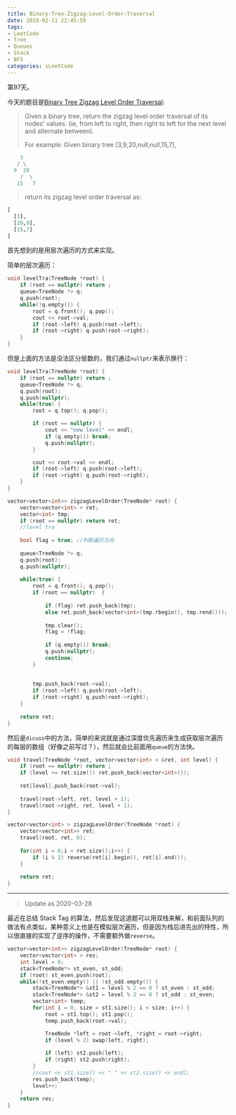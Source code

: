 ```yaml
---
title: Binary-Tree-Zigzag-Level-Order-Traversal
date: 2018-02-11 22:45:59
tags: 
- LeetCode
- Tree
- Queues
- Stack
- BFS
categories: sLeetCode
---
```


第97天。

今天的题目是[Binary Tree Zigzag Level Order Traversal](https://leetcode.com/problems/binary-tree-zigzag-level-order-traversal/description/):

> Given a binary tree, return the zigzag level order traversal of its nodes' values. (ie, from left to right, then right to left for the next level and alternate between).
>
> For example:
> Given binary tree [3,9,20,null,null,15,7],

```python
    3
   / \
  9  20
    /  \
   15   7
```

> return its zigzag level order traversal as:

```python
[
  [3],
  [20,9],
  [15,7]
]
```

首先想到的是用层次遍历的方式来实现。

简单的层次遍历：

```c++
void levelTra(TreeNode *root) {
    if (root == nullptr) return ;
    queue<TreeNode *> q;
    q.push(root);
    while(!q.empty()) {
        root = q.front(); q.pop();
        cout << root->val;
        if (root->left) q.push(root->left);
        if (root->right) q.push(root->right);
    }
}
```

但是上面的方法是没法区分层数的，我们通过`nullptr`来表示换行：

```c++
void levelTra(TreeNode *root) {
    if (root == nullptr) return ;
    queue<TreeNode *> q;
    q.push(root);
    q.push(nullptr);
    while(true) {
        root = q.top(); q.pop();

        if (root == nullptr) {
            cout << "new level" << endl;
            if (q.empty()) break;
            q.push(nullptr);
        }

        cout << root->val << endl;
        if (root->left) q.push(root->left);
        if (root->right) q.push(root->right);
    }
}
```

```c++
vector<vector<int>> zigzagLevelOrder(TreeNode* root) {
    vector<vector<int> > ret;
    vector<int> tmp;
    if (root == nullptr) return ret;
    //level tra
    
    bool flag = true; //判断遍历方向
    
    queue<TreeNode *> q;
    q.push(root);
    q.push(nullptr);
    
    while(true) {
        root = q.front(); q.pop();
        if (root == nullptr)  {
            
            if (flag) ret.push_back(tmp);
            else ret.push_back(vector<int>(tmp.rbegin(), tmp.rend()));
            
            tmp.clear();
            flag = !flag;
            
            if (q.empty()) break;
            q.push(nullptr);
            continue;
        }
        
        
        tmp.push_back(root->val);
        if (root->left) q.push(root->left);
        if (root->right) q.push(root->right);
    }
    
    return ret;
}
```


然后是`dicuss`中的方法，简单的来说就是通过深度优先遍历来生成获取层次遍历的每层的数组（好像之前写过？），然后就会比前面用`queue`的方法快。

```c++
void travel(TreeNode *root, vector<vector<int> > &ret, int level) {
    if (root == nullptr) return ;
    if (level >= ret.size()) ret.push_back(vector<int>());
    
    ret[level].push_back(root->val);
    
    travel(root->left, ret, level + 1);
    travel(root->right, ret, level + 1);
}

vector<vector<int> > zigzagLevelOrder(TreeNode *root) {
    vector<vector<int>> ret;
    travel(root, ret, 0);
    
    for(int i = 0;i < ret.size();i++) {
        if (i % 2) reverse(ret[i].begin(), ret[i].end());
    }
    
    return ret;
}

```

---

> Update as 2020-03-28

最近在总结 Stack Tag 的算法，然后发现这道题可以用双栈来解，和前面队列的做法有点类似，某种意义上也是在模拟层次遍历，但是因为栈后进先出的特性，所以很直接的实现了逆序的操作，不需要额外做`reverse`。

```c++
vector<vector<int>> zigzagLevelOrder(TreeNode* root) {
    vector<vector<int> > res;
    int level = 0;
    stack<TreeNode*> st_even, st_odd;
    if (root) st_even.push(root);
    while(!st_even.empty() || !st_odd.empty()) {
        stack<TreeNode*> &st1 = level % 2 == 0 ? st_even : st_odd;
        stack<TreeNode*> &st2 = level % 2 == 0 ? st_odd : st_even;
        vector<int> temp;
        for(int i = 0, size = st1.size(); i < size; i++) {
            root = st1.top(); st1.pop();
            temp.push_back(root->val);

            TreeNode *left = root->left, *right = root->right;
            if (level % 2) swap(left, right);
            
            if (left) st2.push(left);
            if (right) st2.push(right);
        }
        //cout << st1.size() << " " << st2.size() << endl;
        res.push_back(temp);
        level++;
    }
    return res;
}
```